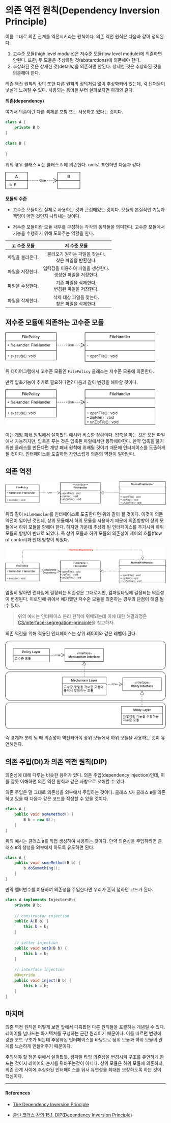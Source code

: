 # 의존 역전 원칙(Dependency Inversion Principle)

이름 그대로 의존 관계를 역전시키라는 원칙이다. 의존 역전 원칙은 다음과 같이 정의된다.

1.  고수준 모듈(high level module)은 저수준 모듈(low level module)에 의존하면 안된다. 또한, 두 모듈은 추상화된 것(abstarctions)에 의존해야 한다.
2.  추상화된 것은 상세한 것(details)을 의존하면 안된다. 상세한 것은 추상화된 것을 의존해야 한다.

의존 역전 원칙의 정의 또한 다른 원칙의 정의처럼 많이 추상화되어 있는데, 각 단어들이 낯설게 느껴질 수 있다. 사용되는 용어들 부터 살펴보자면 아래와 같다.

**의존(dependency)**

여기서 의존이란 다른 객체를 포함 또는 사용하고 있다는 것이다.

```java
class A {
    private B b
}

class B {
    
}
```

위의 경우 클래스 `A` 는 클래스 `B` 에 의존한다. uml로 표현하면 다음과 같다.

![dip01-dependency.png](https://github.com/Dae-Hwa/diagrams/blob/master/dip/dip01-dependency.png?raw=true)

**모듈의 수준**

-   고수준 모듈이란 실제로 사용하는 것과 근접해있는 것이다. 모듈의 본질적인 기능과 책임이 어떤 것인지 나타내는 것이다.

-   저수준 모듈이란 모듈 내부를 구성하는 각각의 동작들을 의미한다. 고수준 모듈에서 기능을 수행하기 위해 도와주는 역할을 한다.

|   고 수준 모듈   |                         저 수준 모듈                         |
| :--------------: | :----------------------------------------------------------: |
| 파일을 불러온다. |  불러오기 원하는 파일을 찾는다.<br />찾은 파일을 반환한다.   |
| 파일을 저장한다. | 입력값을 이용하여 파일을 생성한다.<br />생성한 파일을 저장한다. |
| 파일을 수정한다. |      기존 파일을 삭제한다.<br />변경된 파일을 저장한다.      |
| 파일을 삭제한다. |     삭제 대상 파일을 찾는다.<br />찾은 파일을 삭제한다.      |

## 저수준 모듈에 의존하는 고수준 모듈

![dip01-typical-file.png](https://github.com/Dae-Hwa/diagrams/blob/master/dip/dip01-typical-file.png?raw=true)

위 다이어그램에서 고수준 모듈인 `FilePolicy` 클래스는 저수준 모듈에 의존한다.

만약 압축기능이 추가로 필요하다면? 다음과 같이 변경을 해야할 것이다.

![dip01-typical.png](https://github.com/Dae-Hwa/diagrams/blob/master/dip/dip01-typical.png?raw=true)

이는 [개방 폐쇄 원칙](https://github.com/im-d-team/Dev-Docs/blob/master/CS/open-closed-principle.md)에서 살펴봤던 예시와 비슷한 상황이다. 압축을 하는 것은 모든 파일에서 가능하지만, 압축을 푸는 것은 압축된 파일에서만 동작해야한다. 만약 압축을 풀기위한 클래스를 만든다면 개방 폐쇄 원칙에 위배될 것이기 때문에 인터페이스를 도출하게 될 것이다. 인터페이스를 도출하면 자연스럽게 의존의 역전이 일어난다.

## 의존 역전

![dip01-inversion2.png](https://github.com/Dae-Hwa/diagrams/blob/master/dip/dip01-inversion2.png?raw=true)

위와 같이 `FileHandler`를 인터페이스로 도출한다면 위와 같이 될 것이다. 이것이 의존 역전이 일어난 것인데, 상위 모듈에서 하위 모듈을 사용하기 때문에 의존방향이 상위 모듈에서 하위 모듈을 향해야 한다. 하지만 가운데 추상화 된 인터페이스를 추가시켜 하위 모듈의 방향이 반대로 되었다. 즉 상위 모듈과 하위 모듈의 의존성이 제어의 흐름(flow of control)과 반대 방향이 되었다. 

![dip01-inversion3.png](https://github.com/Dae-Hwa/diagrams/blob/master/dip/dip01-inversion3.png?raw=true)

엄밀히 말하면 런타임에 결정되는 의존성은 그대로지만, 컴파일타임에 결정되는 의존성이 변경된다. 이로인해 위에서 얘기했던 저수준 모듈을 의존하는 경우의 단점이 해결 될 수 있다. 

>   위의 예시는 인터페이스 분리 원칙에 위배되는데 이에 대한 해결과정은 [CS/interface-segregation-principle](https://github.com/im-d-team/Dev-Docs/blob/master/CS/interface-segregation-principle.md)을 참고하자.

의존 역전을 위해 적용된 인터페이스는 상위 레이어와 같은 레벨이 된다.

![dip01-layer.png](https://github.com/Dae-Hwa/diagrams/blob/master/dip/dip01-layer.png?raw=true)

즉 경계가 분리 될 때 의존성이 역전되어야 상위 모듈에서 하위 모듈을 사용하는 것이 유연해진다. 

## 의존 주입(DI)과 의존 역전 원칙(DIP)

의존성에 대해 다루는 비슷한 용어가 있다. 의존 주입(dependency injection)인데, 이를 잘못 이해하면 의존 역전 원칙과 같은 사항으로 오해할 수 있다.

의존 주입은 말 그대로 의존성을 외부에서 주입하는 것이다. 클래스 `A`가 클래스 `B`를 의존하고 있을 때 다음과 같은 코드를 작성할 수 있을 것이다.

```java
class A {
    public void someMethod() {
        B b = new B();
    }
}
```

위의 예시는 클래스 `B`를 직접 생성하여 사용하는 것이다. 만약 의존성을 주입하려면 클래스 `B`의 생성을 외부에서 하도록 유도하면 된다.

```java
class A {
    public void someMethod(B b) {
        b.doSomething();
    }
}
```

만약 멤버변수를 이용하여 의존성을 주입한다면 우리가 흔히 접하던 코드가 된다.

```java
class A implements Injector<B>{
    private B b;
    
    // constructor injection
    public A(B b) {
        this.b = b;
    }
    
    // setter injection
    public void setB(B b) {
        this.b = b;
    }
    
    // interface injection
    @Override
    public void inject(B b) {
        this.b = b;
    }
}
```

## 마치며

의존 역전 원칙은 어떻게 보면 앞에서 다뤄봤던 다른 원칙들을 포괄하는 개념일 수 있다. 레이어를 넘나드는 아키텍쳐를 구성하는 근간 원리이기 때문이다. 이를 따르면 변경에 강한 코드 구조가 되는데 추상화된 인터페이스를 바탕으로 상위 모듈과 하위 모듈의 관계를 느슨하게 만들어주기 때문이다.

주의해야 할 점은 위에서 살펴봤듯, 컴파일 타임 의존성을 변경시켜 구조를 유연하게 만드는 것이지 레이어의 순서를 뒤바꾸는것이 아니다. 상위 모듈은 하위 모듈에 의존하되, 의존 관계 사이에 추상화된 인터페이스를 둬서 유연성을 최대한 보장하도록 하는 것이 핵심이다.

----

#### References

-   [The Dependency Inversion Principle](https://www.labri.fr/perso/clement/enseignements/ao/DIP.pdf)

-   [클린 코더스 강의 15.1. DIP(Dependency Inversion Principle)](https://www.youtube.com/watch?v=mI1PsrgogCw&ab_channel=%EB%B0%B1%EB%AA%85%EC%84%9D)
